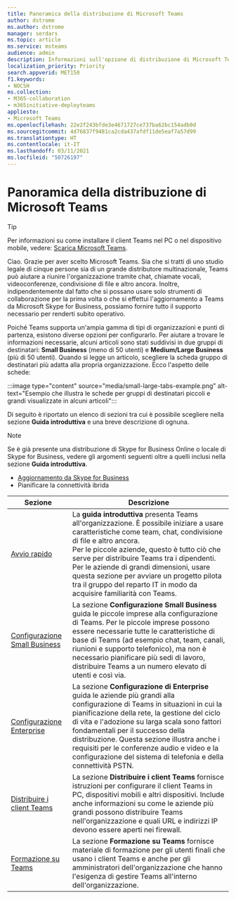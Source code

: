 ```yaml
---
title: Panoramica della distribuzione di Microsoft Teams
author: dstrome
ms.author: dstrome
manager: serdars
ms.topic: article
ms.service: msteams
audience: admin
description: Informazioni sull'opzione di distribuzione di Microsoft Teams più appropriata.
localization_priority: Priority
search.appverid: MET150
f1.keywords:
- NOCSH
ms.collection:
- M365-collaboration
- m365initiative-deployteams
appliesto:
- Microsoft Teams
ms.openlocfilehash: 22e2f243bfde3e4671727ce737ba62bc154adb0d
ms.sourcegitcommit: 4d76837f9481ca2cda437afdf11de5eaf7a57d99
ms.translationtype: HT
ms.contentlocale: it-IT
ms.lasthandoff: 03/11/2021
ms.locfileid: "50726197"
---
```

# <a name="microsoft-teams-deployment-overview"></a>Panoramica della distribuzione di Microsoft Teams

> [!TIP]
> Per informazioni su come installare il client Teams nel PC o nel dispositivo mobile, vedere: [Scarica Microsoft Teams](https://www.microsoft.com/microsoft-teams/download-app).

Ciao. Grazie per aver scelto Microsoft Teams. Sia che si tratti di uno studio legale di cinque persone sia di un grande distributore multinazionale, Teams può aiutare a riunire l'organizzazione tramite chat, chiamate vocali, videoconferenze, condivisione di file e altro ancora. Inoltre, indipendentemente dal fatto che si possano usare solo strumenti di collaborazione per la prima volta o che si effettui l'aggiornamento a Teams da Microsoft Skype for Business, possiamo fornire tutto il supporto necessario per renderti subito operativo.

Poiché Teams supporta un'ampia gamma di tipi di organizzazioni e punti di partenza, esistono diverse opzioni per configurarlo. Per aiutare a trovare le informazioni necessarie, alcuni articoli sono stati suddivisi in due gruppi di destinatari: **Small Business** (meno di 50 utenti) e **Medium/Large Business** (più di 50 utenti). Quando si legge un articolo, scegliere la scheda gruppo di destinatari più adatta alla propria organizzazione. Ecco l'aspetto delle schede:

:::image type="content" source="media/small-large-tabs-example.png" alt-text="Esempio che illustra le schede per gruppi di destinatari piccoli e grandi visualizzate in alcuni articoli":::

Di seguito è riportato un elenco di sezioni tra cui è possibile scegliere nella sezione **Guida introduttiva** e una breve descrizione di ognuna.

> [!NOTE]
> Se è già presente una distribuzione di Skype for Business Online o locale di Skype for Business, vedere gli argomenti seguenti oltre a quelli inclusi nella sezione **Guida introduttiva**.
>
> - [Aggiornamento da Skype for Business](upgrade-start-here.md)
> - Pianificare la connettività ibrida

|Sezione  |Descrizione  |
|---------|---------|
|[Avvio rapido](get-started-with-teams-quick-start.md)     | La **guida introduttiva** presenta Teams all'organizzazione. È possibile iniziare a usare caratteristiche come team, chat, condivisione di file e altro ancora. <br>Per le piccole aziende, questo è tutto ciò che serve per distribuire Teams tra i dipendenti. <br>Per le aziende di grandi dimensioni, usare questa sezione per avviare un progetto pilota tra il gruppo del reparto IT in modo da acquisire familiarità con Teams.        |
|[Configurazione Small Business](deploy-small-business.md)| La sezione **Configurazione Small Business** guida le piccole imprese alla configurazione di Teams. Per le piccole imprese possono essere necessarie tutte le caratteristiche di base di Teams (ad esempio chat, team, canali, riunioni e supporto telefonico), ma non è necessario pianificare più sedi di lavoro, distribuire Teams a un numero elevato di utenti e così via.
|[Configurazione Enterprise](deploy-enterprise-overview.md)     | La sezione **Configurazione di Enterprise** guida le aziende più grandi alla configurazione di Teams in situazioni in cui la pianificazione della rete, la gestione del ciclo di vita e l'adozione su larga scala sono fattori fondamentali per il successo della distribuzione. Questa sezione illustra anche i requisiti per le conferenze audio e video e la configurazione del sistema di telefonia e della connettività PSTN.         |
|[Distribuire i client Teams](get-clients.md)     | La sezione **Distribuire i client Teams** fornisce istruzioni per configurare il client Teams in PC, dispositivi mobili e altri dispositivi. Include anche informazioni su come le aziende più grandi possono distribuire Teams nell'organizzazione e quali URL e indirizzi IP devono essere aperti nei firewall.       |
|[Formazione su Teams](training-microsoft-teams-landing-page.md)     | La sezione **Formazione su Teams** fornisce materiale di formazione per gli utenti finali che usano i client Teams e anche per gli amministratori dell'organizzazione che hanno l'esigenza di gestire Teams all'interno dell'organizzazione.        |
